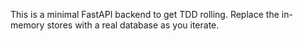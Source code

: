 This is a minimal FastAPI backend to get TDD rolling. Replace the in-memory stores with a real database as you iterate.

